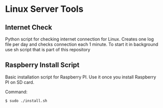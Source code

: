 Linux Server Tools
==================

Internet Check
--------------

Python script for checking internet connection for Linux.
Creates one log file per day and checks connection each 1 minute.
To start it in background use sh script that is part of this repository


Raspberry Install Script
------------------------

Basic installation script for Raspberry PI. Use it once you install Raspberry PI on SD card.

Command:

```sh
$ sudo ./install.sh
```


